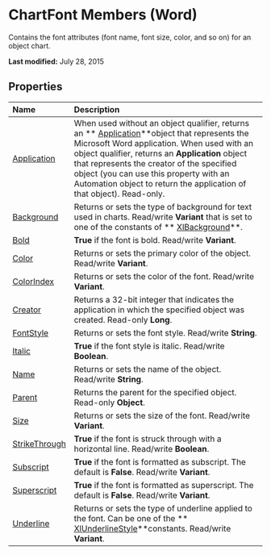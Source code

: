 
# ChartFont Members (Word)
Contains the font attributes (font name, font size, color, and so on) for an object chart.

 **Last modified:** July 28, 2015


## Properties



|**Name**|**Description**|
|:-----|:-----|
| [Application](0e285551-9e4b-6e8b-24d7-179360b7bb69.md)|When used without an object qualifier, returns an  ** [Application](d1cf6f8f-4e88-bf01-93b4-90a83f79cb44.md)**object that represents the Microsoft Word application. When used with an object qualifier, returns an  **Application** object that represents the creator of the specified object (you can use this property with an Automation object to return the application of that object). Read-only.|
| [Background](3ae75226-265d-f544-489d-e3e417995ef8.md)|Returns or sets the type of background for text used in charts. Read/write  **Variant** that is set to one of the constants of ** [XlBackground](f2754210-2e22-c46d-0147-7371a74fdde9.md)**.|
| [Bold](e203868f-5234-354e-6488-159351041083.md)| **True** if the font is bold. Read/write **Variant**.|
| [Color](8d5aebd9-975a-63a6-1c2f-930f588b4004.md)|Returns or sets the primary color of the object. Read/write  **Variant**.|
| [ColorIndex](50f2415c-ff1f-cc16-371f-24f29373f96d.md)|Returns or sets the color of the font. Read/write  **Variant**.|
| [Creator](d5be9856-817e-a03e-1f7d-43ef421f23f5.md)|Returns a 32-bit integer that indicates the application in which the specified object was created. Read-only  **Long**.|
| [FontStyle](dc877dd3-6f58-08f9-719c-2fb9edbb868f.md)|Returns or sets the font style. Read/write  **String**.|
| [Italic](8e25a2dd-2ac1-83ec-c505-fdc23b0de7d9.md)| **True** if the font style is italic. Read/write **Boolean**.|
| [Name](297c16a1-4cc1-736d-377c-fc57f9c08d9a.md)|Returns or sets the name of the object. Read/write  **String**.|
| [Parent](a53cbac1-616f-7c3f-84b2-950c4e691462.md)|Returns the parent for the specified object. Read-only  **Object**.|
| [Size](75062920-f306-1bfc-f1e0-e68a19d055e4.md)|Returns or sets the size of the font. Read/write  **Variant**.|
| [StrikeThrough](8dbdd698-989f-5066-a64e-75556b145391.md)| **True** if the font is struck through with a horizontal line. Read/write **Boolean**.|
| [Subscript](d46ee830-a4d0-3812-eca0-5b6fa86511b2.md)| **True** if the font is formatted as subscript. The default is **False**. Read/write  **Variant**.|
| [Superscript](69fcf745-0229-aed8-f14b-0899e53dda4d.md)| **True** if the font is formatted as superscript. The default is **False**. Read/write  **Variant**.|
| [Underline](473bd43d-7f66-b5f1-e9b1-5a37678c332f.md)|Returns or sets the type of underline applied to the font. Can be one of the  ** [XlUnderlineStyle](b08c08da-2ac1-5987-198a-310e15e9839d.md)**constants. Read/write  **Variant**.|
